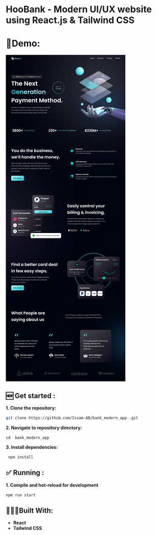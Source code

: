 # HooBank - Modern UI/UX website using React.js & Tailwind CSS

# 🎦Demo:

<img src="./public/website.png">

## 🆕 Get started : 
**1. Clone the repository:**
```bash
git clone https://github.com/Issam-AB/bank_modern_app..git
```
**2. Navigate to repository directory:**
```
cd  bank_modern_app
```
**3. Install dependencies:**
```
 npm install
```

## ✅ Running :
**1. Compile and hot-reload for development**
```
npm run start
```
## 👨🏻‍💻Built With:

- **React**
- **Tailwind CSS**















